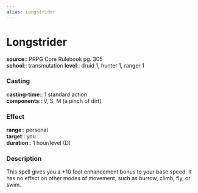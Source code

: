 ```yaml
---
alias: Longstrider
---
```


# Longstrider 

**source**:: PRPG Core Rulebook pg. 305  
**school**:: transmutation
**level**:: druid 1, hunter 1, ranger 1

### Casting 

**casting-time**:: 1 standard action  
**components**:: V, S, M (a pinch of dirt)

### Effect 

**range**:: personal  
**target**:: you  
**duration**:: 1 hour/level (D)

### Description 

This spell gives you a +10 foot enhancement bonus to your base speed. It has no effect on other modes of movement, such as burrow, climb, fly, or swim.

